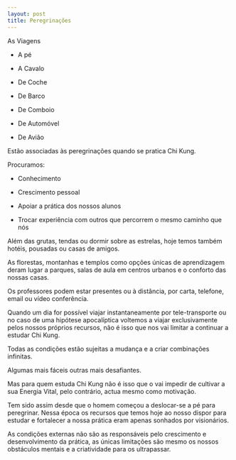 ```yaml
---
layout: post
title: Peregrinações 
---
```


As Viagens 

+ A pé

+ A Cavalo

+ De Coche

+ De Barco

+ De Comboio

+ De Automóvel

+ De Avião

Estão associadas às peregrinações quando se pratica Chi Kung. 

Procuramos:

+ Conhecimento 

+ Crescimento pessoal

+ Apoiar a prática dos nossos alunos

+ Trocar experiência com outros que percorrem o mesmo caminho que nós

Além das grutas, tendas ou dormir sobre as estrelas, hoje temos também hotéis, pousadas ou casas de amigos. 

As florestas, montanhas e templos como opções únicas de aprendizagem deram lugar a parques, salas de aula em centros urbanos e o conforto das nossas casas.  

Os professores podem estar presentes ou à distância, por carta, telefone, email ou vídeo conferência.

Quando um dia for possível viajar instantaneamente por tele-transporte ou no caso de uma hipótese apocalíptica voltemos a viajar exclusivamente pelos nossos próprios recursos, não é isso que nos vai limitar a continuar a estudar Chi Kung.

Todas as condições estão sujeitas a mudança e a criar combinações infinitas.  

Algumas mais fáceis outras mais desafiantes.

Mas para quem estuda Chi Kung não é isso que o vai impedir de cultivar a sua Energia Vital, pelo contrário, actua mesmo como motivação. 

Tem sido assim desde que o homem começou a deslocar-se a pé para peregrinar. Nessa época os recursos que temos hoje ao nosso dispor para estudar e fortalecer a nossa prática eram apenas sonhados por visionários.  

As condições externas não são as responsáveis pelo crescimento e desenvolvimento da prática, as únicas limitações são mesmo os nossos obstáculos mentais e a criatividade para os ultrapassar.  
